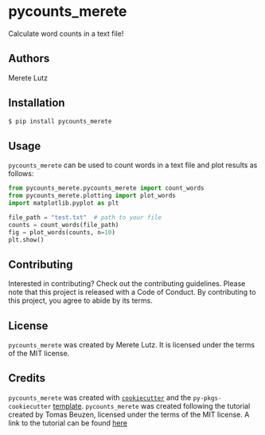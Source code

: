 # pycounts_merete

Calculate word counts in a text file!


## Authors
Merete Lutz

## Installation

```bash
$ pip install pycounts_merete
```

## Usage

`pycounts_merete` can be used to count words in a text file and plot results
as follows:

```python
from pycounts_merete.pycounts_merete import count_words
from pycounts_merete.plotting import plot_words
import matplotlib.pyplot as plt

file_path = "test.txt"  # path to your file
counts = count_words(file_path)
fig = plot_words(counts, n=10)
plt.show()
```

## Contributing

Interested in contributing? Check out the contributing guidelines. Please note that this project is released with a Code of Conduct. By contributing to this project, you agree to abide by its terms.

## License

`pycounts_merete` was created by Merete Lutz. It is licensed under the terms of the MIT license.

## Credits

`pycounts_merete` was created with [`cookiecutter`](https://cookiecutter.readthedocs.io/en/latest/) and the `py-pkgs-cookiecutter` [template](https://github.com/py-pkgs/py-pkgs-cookiecutter). `pycounts_merete` was created following the tutorial created by Tomas Beuzen, licensed under the terms
of the MIT license. A link to the tutorial can be found [here](https://py-pkgs.org/03-how-to-package-a-python#put-your-package-under-version-control)
